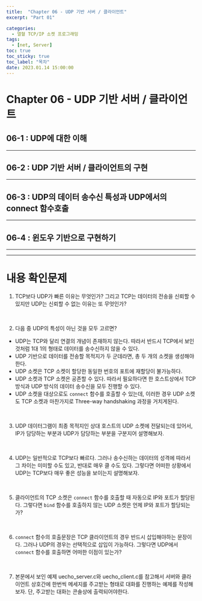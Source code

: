 ```yaml
---
title:  "Chapter 06 - UDP 기반 서버 / 클라이언트"
excerpt: "Part 01"

categories:
  - 열혈 TCP/IP 소켓 프로그래밍
tags:
  - [net, Server]
toc: true
toc_sticky: true
toc_label: "목차"
date: 2023.01.14 15:00:00
---
```


# Chapter 06 - UDP 기반 서버 / 클라이언트

## 06-1 : UDP에 대한 이해

***

## 06-2 : UDP 기반 서버 / 클라이언트의 구현

***

## 06-3 : UDP의 데이터 송수신 특성과 UDP에서의 connect 함수호출

***

## 06-4 : 윈도우 기반으로 구현하기

***
***

# 내용 확인문제

1. TCP보다 UDP가 빠른 이유는 무엇인가? 그리고 TCP는 데이터의 전송을 신뢰할 수 있지만 UDP는 신뢰할 수 없는 이유는 또 무엇인가?    

<br/>

2. 다음 중 UDP의 특성이 아닌 것을 모두 고르면?    
* UDP는 TCP와 달리 연결의 개념이 존재하지 않는다. 따라서 반드시 TCP에서 보인 것처럼 1대 1의 형태로 데이터를 송수신하지 않을 수 있다.
* UDP 기반으로 데이터를 전송할 목적지가 두 군데라면, 총 두 개의 소켓을 생성해야한다.
* UDP 소켓은 TCP 소켓이 할당한 동일한 번호의 포트에 재할당이 불가능하다.
* UDP 소켓과 TCP 소켓은 공존할 수 있다. 따라서 필요하다면 한 호스트상에서 TCP 방식과 UDP 방식의 데이터 송수신을 모두 진행할 수 있다.
* UDP 소켓을 대상으로도 `connect` 함수를 호출할 수 있는데, 이러한 경우 UDP 소켓도 TCP 소켓과 마찬가지로 Three-way handshaking 과정을 거치게된다.

<br/>

3. UDP 데이터그램이 최종 목적지인 상대 호스트의 UDP 소켓에 전달되는데 있어서, IP가 담당하는 부분과 UDP가 담당하는 부분을 구분지어 설명해보자.

<br/>

4. UDP는 일반적으로 TCP보다 빠르다. 그러나 송수신하는 데이터의 성격에 따라서 그 차이는 미미할 수도 있고, 반대로 매우 클 수도 있다. 그렇다면 어떠한 상황에서 UDP는 TCP보다 매우 좋은 성능을 보이는지 설명해보자.    

<br/>

5. 클라이언트의 TCP 소켓은 `connect` 함수를 호출할 때 자동으로 IP와 포트가 할당된다. 그렇다면 `bind` 함수를 호출하지 않는 UDP 소켓은 언제 IP와 포트가 할당되는가?    

<br/>

6. `connect` 함수의 호출문장은 TCP 클라이언트의 경우 반드시 삽입해야하는 문장이다. 그러나 UDP의 경우는 선택적으로 삽입이 가능하다. 그렇다면 UDP에서 `connect` 함수를 호출하면 어떠한 이점이 있는가?    

<br/>

7. 본문에서 보인 예제 uecho_server.c와 uecho_client.c를 참고해서 서버와 클라이언트 상호간에 한번씩 메세지를 주고받는 형태로 대화를 진행하는 예제를 작성해보자. 단, 주고받는 대화는 콘솔상에 출력되어야한다.